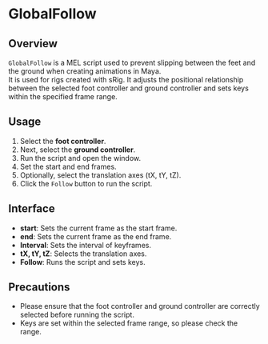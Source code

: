 # GlobalFollow

## Overview

`GlobalFollow` is a MEL script used to prevent slipping between the feet and the ground when creating animations in Maya.  
It is used for rigs created with sRig. It adjusts the positional relationship between the selected foot controller and ground controller and sets keys within the specified frame range.

## Usage

1. Select the **foot controller**.
2. Next, select the **ground controller**.
3. Run the script and open the window.
4. Set the start and end frames.
5. Optionally, select the translation axes (tX, tY, tZ).
6. Click the `Follow` button to run the script.

## Interface

- **start**: Sets the current frame as the start frame.
- **end**: Sets the current frame as the end frame.
- **Interval**: Sets the interval of keyframes.
- **tX, tY, tZ**: Selects the translation axes.
- **Follow**: Runs the script and sets keys.

## Precautions

- Please ensure that the foot controller and ground controller are correctly selected before running the script.
- Keys are set within the selected frame range, so please check the range.
